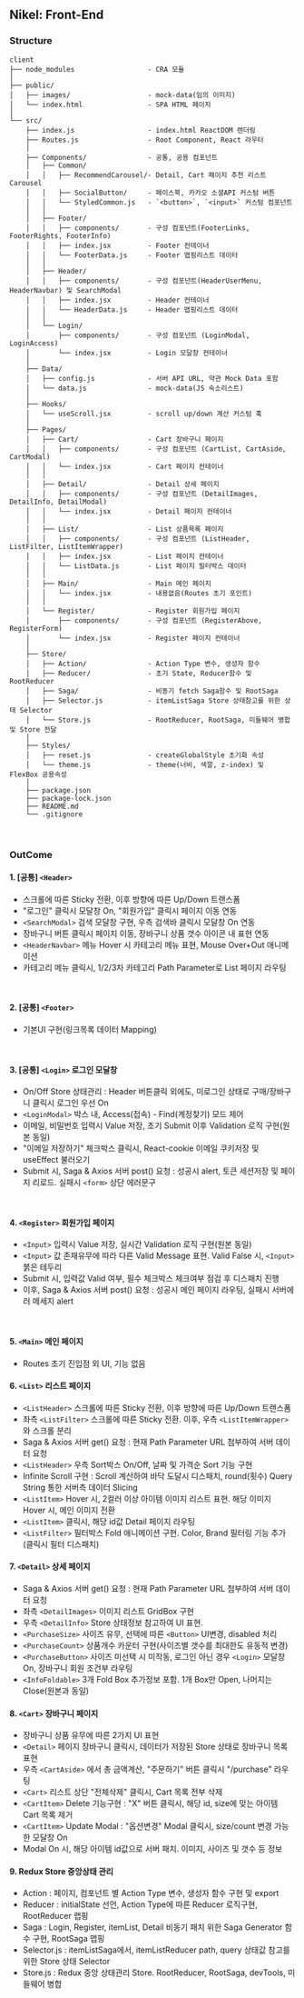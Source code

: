 ## Nikel: Front-End
### Structure
```
client
├── node_modules                  - CRA 모듈
│
├── public/                   
│   ├── images/                   - mock-data(임의 이미지)
│   └── index.html                - SPA HTML 페이지
│
└── src/                      
    ├── index.js                  - index.html ReactDOM 렌더링
    ├── Routes.js                 - Root Component, React 라우터
    │ 
    ├── Components/               - 공통, 공용 컴포넌트
    │   ├── Common/
    │   │   ├── RecommendCarousel/- Detail, Cart 페이지 추천 리스트 Carousel
    │   │   ├── SocialButton/     - 페이스북, 카카오 소셜API 커스텀 버튼
    │   │   └── StyledCommon.js   - `<button>`, `<input>` 커스텀 컴포넌트
    │   │
    │   ├── Footer/               
    │   │   ├── components/       - 구성 컴포넌트(FooterLinks, FooterRights, FooterInfo)
    │   │   ├── index.jsx         - Footer 컨테이너
    │   │   └── FooterData.js     - Footer 맵핑리스트 데이터
    │   │
    │   ├── Header/               
    │   │   ├── components/       - 구성 컴포넌트(HeaderUserMenu, HeaderNavbar) 및 SearchModal
    │   │   ├── index.jsx         - Header 컨테이너
    │   │   └── HeaderData.js     - Header 맵핑리스트 데이터
    │   │
    │   └── Login/               
    │       ├── components/       - 구성 컴포넌트 (LoginModal, LoginAccess)
    │       └── index.jsx         - Login 모달창 컨테이너
    │ 
    ├── Data/                     
    │   ├── config.js             - 서버 API URL, 약관 Mock Data 포함
    │   └── data.js               - mock-data(JS 숙소리스트)
    │ 
    ├── Hooks/                     
    │   └── useScroll.jsx         - scroll up/down 계산 커스텀 훅
    │
    ├── Pages/
    │   ├── Cart/                 - Cart 장바구니 페이지
    │   │   ├── components/       - 구성 컴포넌트 (CartList, CartAside, CartModal)
    │   │   └── index.jsx         - Cart 페이지 컨테이너
    │   │
    │   ├── Detail/               - Detail 상세 페이지
    │   │   ├── components/       - 구성 컴포넌트 (DetailImages, DetailInfo, DetailModal)
    │   │   └── index.jsx         - Detail 페이지 컨테이너
    │   │
    │   ├── List/                 - List 상품목록 페이지
    │   │   ├── components/       - 구성 컴포넌트 (ListHeader, ListFilter, ListItemWrapper)
    │   │   ├── index.jsx         - List 페이지 컨테이너
    │   │   └── ListData.js       - List 페이지 필터박스 데이터
    │   │
    │   ├── Main/                 - Main 메인 페이지
    │   │   └── index.jsx         - 내용없음(Routes 초기 포인트)
    │   │
    │   └── Register/             - Register 회원가입 페이지
    │       ├── components/       - 구성 컴포넌트 (RegisterAbove, RegisterForm)
    │       └── index.jsx         - Register 페이지 컨테이너
    │
    ├── Store/                     
    │   ├── Action/               - Action Type 변수, 생성자 함수
    │   ├── Reducer/              - 초기 State, Reducer함수 및 RootReducer
    │   ├── Saga/                 - 비동기 fetch Saga함수 및 RootSaga
    │   ├── Selector.js           - itemListSaga Store 상태참고를 위한 상태 Selector
    │   └── Store.js              - RootReducer, RootSaga, 미들웨어 병합 및 Store 전달
    │     
    ├── Styles/                     
    │   ├── reset.js              - createGlobalStyle 초기화 속성
    │   └── theme.js              - theme(너비, 색깔, z-index) 및 FlexBox 공용속성
    │
    ├── package.json
    ├── package-lock.json
    ├── README.md
    └── .gitignore

```
<br />

### OutCome
#### 1. [공통] `<Header>`
- 스크롤에 따른 Sticky 전환, 이후 방향에 따른 Up/Down 트랜스폼
- "로그인" 클릭시 모달창 On, "회원가입" 클릭시 페이지 이동 연동
- `<SearchModal>` 검색 모달창 구현, 우측 검색바 클릭시 모달창 On 연동
- 장바구니 버튼 클릭시 페이지 이동, 장바구니 상품 갯수 아이콘 내 표현 연동
- `<HeaderNavbar>` 메뉴 Hover 시 카테고리 메뉴 표현, Mouse Over+Out 애니메이션
- 카테고리 메뉴 클릭시, 1/2/3차 카테고리 Path Parameter로 List 페이지 라우팅
<br />

#### 2. [공통] `<Footer>`
- 기본UI 구현(링크목록 데이터 Mapping)
<br />

#### 3. [공통] `<Login>` 로그인 모달창
- On/Off Store 상태관리 : Header 버튼클릭 외에도, 미로그인 상태로 구매/장바구니 클릭시 로그인 우선 On
- `<LoginModal>` 박스 내, Access(접속) - Find(계정찾기) 모드 제어
- 이메일, 비밀번호 입력시 Value 저장, 초기 Submit 이후 Validation 로직 구현(원본 동일)
- "이메일 저장하기" 체크박스 클릭시, React-cookie 이메일 쿠키저장 및 useEffect 불러오기
- Submit 시, Saga & Axios 서버 post() 요청 : 성공시 alert, 토큰 세션저장 및 페이지 리로드. 실패시 `<form>` 상단 에러문구
<br />

#### 4. `<Register>` 회원가입 페이지
- `<Input>` 입력시 Value 저장, 실시간 Validation 로직 구현(원본 동일)
- `<Input>` 값 존재유무에 따라 다른 Valid Message 표현. Valid False 시, `<Input>` 붉은 테두리
- Submit 시, 입력값 Valid 여부, 필수 체크박스 체크여부 점검 후 디스패치 진행
- 이후, Saga & Axios 서버 post() 요청 : 성공시 메인 페이지 라우팅, 실패시 서버에러 메세지 alert
<br />

#### 5. `<Main>` 메인 페이지
- Routes 초기 진입점 외 UI, 기능 없음

#### 6. `<List>` 리스트 페이지
- `<ListHeader>` 스크롤에 따른 Sticky 전환, 이후 방향에 따른 Up/Down 트랜스폼
- 좌측 `<ListFilter>` 스크롤에 따른 Sticky 전환. 이후, 우측 `<ListItemWrapper>` 와 스크롤 분리
- Saga & Axios 서버 get() 요청 : 현재 Path Parameter URL 첨부하여 서버 데이터 요청
- `<ListHeader>` 우측 Sort박스 On/Off, 날짜 및 가격순 Sort 기능 구현
- Infinite Scroll 구현 : Scroll 계산하여 바닥 도달시 디스패치, round(횟수) Query String 통한 서버측 데이터 Slicing
- `<ListItem>` Hover 시, 2컬러 이상 아이템 이미지 리스트 표현. 해당 이미지 Hover 시, 메인 이미지 전환
- `<ListItem>` 클릭시, 해당 id값 Detail 페이지 라우팅
- `<ListFilter>` 필터박스 Fold 애니메이션 구현. Color, Brand 필터링 기능 추가(클릭시 필터 디스패치)

#### 7. `<Detail>` 상세 페이지
- Saga & Axios 서버 get() 요청 : 현재 Path Parameter URL 첨부하여 서버 데이터 요청
- 좌측 `<DetailImages>` 이미지 리스트 GridBox 구현
- 우측 `<DetailInfo>` Store 상태정보 참고하여 UI 표현.
- `<PurchaseSize>` 사이즈 유무, 선택에 따른 `<Button>` UI변경, disabled 처리
- `<PurchaseCount>` 상품개수 카운터 구현(사이즈별 갯수를 최대한도 유동적 변경)
- `<PurchaseButton>` 사이즈 미선택 시 미작동, 로그인 아닌 경우 `<Login>` 모달창 On, 장바구니 회원 조건부 라우팅
- `<InfoFoldable>` 3개 Fold Box 추가정보 포함. 1개 Box만 Open, 나머지는 Close(원본과 동일)

#### 8. `<Cart>` 장바구니 페이지
- 장바구니 상품 유무에 따른 2가지 UI 표현
- `<Detail>` 페이지 장바구니 클릭시, 데이터가 저장된 Store 상태로 장바구니 목록 표현
- 우측 `<CartAside>` 에서 총 금액계산, "주문하기" 버튼 클릭시 "/purchase" 라우팅
- `<Cart>` 리스트 상단 "전체삭제" 클릭시, Cart 목록 전부 삭제
- `<CartItem>` Delete 기능구현 : "X" 버튼 클릭시, 해당 id, size에 맞는 아이템 Cart 목록 제거
- `<CartItem>` Update Modal : "옵션변경" Modal 클릭시, size/count 변경 가능한 모달창 On
- Modal On 시, 해당 아이템 id값으로 서버 패치. 이미지, 사이즈 및 갯수 등 정보 

#### 9. Redux Store 중앙상태 관리
- Action : 페이지, 컴포넌트 별 Action Type 변수, 생성자 함수 구현 및 export
- Reducer : initialState 선언, Action Type에 따른 Reducer 로직구현, RootReducer 랩핑
- Saga : Login, Register, itemList, Detail 비동기 패치 위한 Saga Generator 함수 구현, RootSaga 맵핑
- Selector.js : itemListSaga에서, itemListReducer path, query 상태값 참고를 위한 Store 상태 Selector
- Store.js : Redux 중앙 상태관리 Store. RootReducer, RootSaga, devTools, 미들웨어 병합

